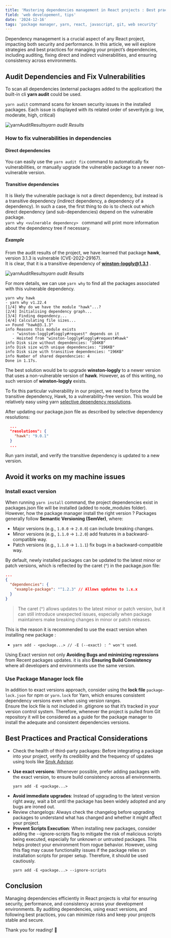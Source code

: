 ```yaml
---
title: 'Mastering dependencies management in React projects : Best practices and Insights'
field: 'web developement, tips'
date: '2024-12-16'
tags: 'package manager, yarn, react, javascript, git, web security'
---
```


Dependency management is a crucial aspect of any React project, impacting both security and performance. In this article, we will explore strategies and best practices for managing your project’s dependencies, including auditing, fixing direct and indirect vulnerabilities, and ensuring consistency across environments.

## Audit Dependencies and Fix Vulnerabilities

To scan all dependencies (external packages added to the application) the built-in cli **yarn audit** could be used.

`yarn audit` command scans for known security issues in the installed packages. Each issue is displayed with its related order of severity(e.g: low, moderate, high, critical)

![yarnAuditResults](/images/yarnAuditResults.png)_yarn audit Results_

### How to fix vulnerabilities in dependencies

#### Direct dependencies

You can easily use the `yarn audit fix` command to automatically fix vulnerabilities, or manually upgrade the vulnerable package to a newer non-vulnerable version.

#### Transitive dependencies

It is likely the vulnerable package is not a direct dependency, but instead is a transitive dependency (indirect dependency, a dependency of a dependency).
In such a case, the first thing to do is to check out which direct dependency (and sub-dependencies) depend on the vulnerable package.  
`yarn why <vulnerable dependency> ` command will print more information about the dependency tree if necessary.

##### **Example**

From the audit results of the project, we have learned that package **hawk**, version 3.1.3 is vulnerable (CVE-2022-29167).  
It is clear, that it is a transitive dependency of **winston-loggly@1.3.1** .

![yarnAuditResults](/images/yarnAuditResults.png)_yarn audit Results_

For more details, we can use `yarn why` to find all the packages associated with this vulnerable dependency.

```batch
yarn why hawk
- yarn why v1.22.4
[1/4] Why do we have the module "hawk"...?
[2/4] Initialising dependency graph...
[3/4] Finding dependency...
[4/4] Calculating file sizes...
=> Found "hawk@3.1.3"
info Reasons this module exists
   - "winston-loggly#loggly#request" depends on it
   - Hoisted from "winston-loggly#loggly#request#hawk"
info Disk size without dependencies: "104KB"
info Disk size with unique dependencies: "196KB"
info Disk size with transitive dependencies: "196KB"
info Number of shared dependencies: 4
Done in 1.17s.
```

The best solution would be to upgrade **winston-loggly** to a newer version that uses a non-vulnerable version of **hawk**. However, as of this writing, no such version of **winston-loggly** exists.

To fix this particular vulnerability in our project, we need to force the transitive dependency, Hawk, to a vulnerability-free version.
This would be relatively easy using yarn [selective dependency resolutions](https://yarnpkg.com/lang/en/docs/selective-version-resolutions/).

After updating our package.json file as described by selective dependency resolutions:

```json
  ...
  "resolutions": {
    "hawk": "9.0.1"
  }
  ...
```

Run yarn install, and verify the transitive dependency is updated to a new version.

## Avoid it works on my machine issues

### Install exact version

When running `yarn install` command, the project dependencies exist in packages.json file will be installed (added to node_modules folder). However, how the package manager install the right version ?
Packages generally follow **Semantic Versioning (SemVer)**, where:

-   Major versions (e.g., `1.0.0` → `2.0.0`) can include breaking changes.
-   Minor versions (e.g., `1.1.0` → `1.2.0`) add features in a backward-compatible way.
-   Patch versions (e.g., `1.1.0` → `1.1.1`) fix bugs in a backward-compatible way.

By default, newly installed packages can be updated to the latest minor or patch versions, which is reflected by the caret (^) in the package.json file:

```json
...
{
  "dependencies": {
    "example-package": "^1.2.3" // Allows updates to 1.x.x
  }
}
```

> The caret (^) allows updates to the latest minor or patch version, but it can still introduce unexpected issues, especially when package maintainers make breaking changes in minor or patch releases.

This is the reason it is recommended to use the exact version when installing new package :

-   `yarn add - <package...> // -E (--exact) : ^ won't used`.

Using Exact version not only **Avoiding Bugs and minimizing regressions** from Recent packages updates. it is also **Ensuring Build Consistency** where all developers and environments use the same version.

### Use Package Manager lock file

In addition to exact versions approach, consider using the **lock file** `package-lock.json` for npm or `yarn.lock` for Yarn, which ensures consistent dependency versions even when using version ranges.  
Ensure the lock file is not included in .gitignore so that it’s tracked in your version control system. Therefore, whenever the project is pulled from Git repository it will be considered as a guide for the package manager to install the adequate and consistent dependencies versions.

## Best Practices and Practical Considerations

-   Check the health of third-party packages: Before integrating a package into your project, verify its credibility and the frequency of updates using tools like [Snyk Advisor](https://snyk.io/advisor/).

*   **Use exact versions**: Whenever possible, prefer adding packages with the exact version, to ensure build consistency across all environments.
    ```batch
    yarn add -E <package...>
    ```
*   **Avoid immediate upgrades**: Instead of upgrading to the latest version right away, wait a bit until the package has been widely adopted and any bugs are ironed out.
*   Review changelogs: Always check the changelog before upgrading packages to understand what has changed and whether it might affect your project.
*   **Prevent Scripts Execution**: When installing new packages, consider adding the --ignore-scripts flag to mitigate the risk of malicious scripts being executed, especially for unknown or untrusted packages. This helps protect your environment from rogue behavior. However, using this flag may cause functionality issues if the package relies on installation scripts for proper setup. Therefore, it should be used cautiously.
    ```batch
    yarn add -E <package...> --ignore-scripts
    ```

## Conclusion

Managing dependencies efficiently in React projects is vital for ensuring security, performance, and consistency across your development environments. By auditing dependencies, using exact versions, and following best practices, you can minimize risks and keep your projects stable and secure.

Thank you for reading! 🙂
